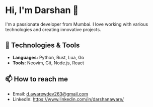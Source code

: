 # Hi, I'm Darshan 👋

I'm a passionate developer from Mumbai. I love working with various technologies and creating innovative projects.

## 🔧 Technologies & Tools

- **Languages:** Python, Rust, Lua, Go
- **Tools:** Neovim, Git, Node.js, React


## 📫 How to reach me

- Email: d.awarewdev263@gmail.com
- LinkedIn: https://www.linkedin.com/in/darshanaware/
